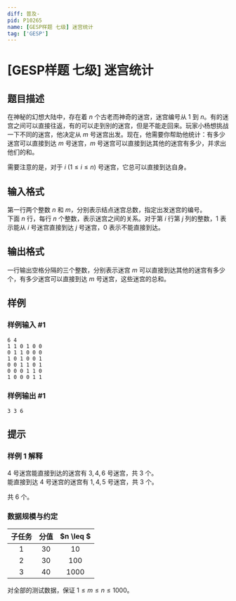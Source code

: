 ```yaml
---
diff: 普及-
pid: P10265
name: [GESP样题 七级] 迷宫统计
tag: ['GESP']
---
```

# [GESP样题 七级] 迷宫统计
## 题目描述

在神秘的幻想⼤陆中，存在着 $n$ 个古老而神奇的迷宫，迷宫编号从 $1$ 到 $n$。有的迷宫之间可以直接往返，有的可以⾛到别的迷宫，但是不能⾛回来。玩家小杨想挑战⼀下不同的迷宫，他决定从 $m$ 号迷宫出发。现在，他需要你帮助他统计：有多少迷宫可以直接到达 $m$ 号迷宫，$m$ 号迷宫可以直接到达其他的迷宫有多少，并求出他们的和。

需要注意的是，对于 $i$ ($1 \leq i \leq n$) 号迷宫，它总可以直接到达自身。
## 输入格式

第一行两个整数 $n$ 和 $m$，分别表示结点迷宫总数，指定出发迷宫的编号。  
下面 $n$ 行，每行 $n$ 个整数，表示迷宫之间的关系。对于第 $i$ 行第 $j$ 列的整数，$1$ 表示能从 $i$ 号迷宫直接到达 $j$ 号迷宫，$0$ 表示不能直接到达。
## 输出格式

一行输出空格分隔的三个整数，分别表示迷宫 $m$ 可以直接到达其他的迷宫有多少个，有多少迷宫可以直接到达 $m$ 号迷宫，这些迷宫的总和。
## 样例

### 样例输入 #1
```
6 4
1 1 0 1 0 0
0 1 1 0 0 0
1 0 1 0 0 1
0 0 1 1 0 1
0 0 0 1 1 0
1 0 0 0 1 1
```
### 样例输出 #1
```
3 3 6
```
## 提示

### 样例 1 解释

$4$ 号迷宫能直接到达的迷宫有 $3,4,6$ 号迷宫，共 $3$ 个。  
能直接到达 $4$ 号迷宫的迷宫有 $1,4,5$ 号迷宫，共 $3$ 个。

共 6 个。

### 数据规模与约定

| 子任务| 分值 | $n \leq $ |
| :-: | :-: | :-: |
| $1$ | $30$ | $10$ |
| $2$ | $30$ | $100$ | 
| $3$ | $40$ | $1000$ |

对全部的测试数据，保证 $1 \leq m \leq n \leq 1000$。
